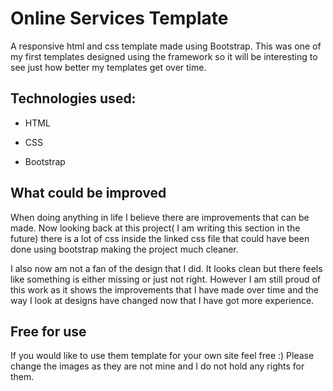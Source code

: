 # Online Services Template
A responsive html and css template made using Bootstrap. This was one of my first templates designed using the framework so it will be interesting to see just how better my templates get over time.

## Technologies used:
  - HTML
  
  - CSS
  
  - Bootstrap
  
## What could be improved
When doing anything in life I believe there are improvements that can be made. Now looking back at this project( I am writing this section in the future) there is a lot of css inside the linked css file that could have been done using bootstrap making the project much cleaner.

I also now am not a fan of the design that I did. It looks clean but there feels like something is either missing or just not right. However I am still proud of this work as it shows the improvements that I have made over time and the way I look at designs have changed now that I have got more experience.


## Free for use
If you would like to use them template for your own site feel free :) Please change the images as they are not mine and I do not hold any rights for them.
